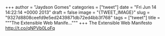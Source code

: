 
+++
author = "Jaydson Gomes"
categories = ["tweet"]
date = "Fri Jun 14 14:22:14 +0000 2013"
draft = false
image = "{TWEET_IMAGE}"
slug = "9327d8808ceefd9e5ed2439871db72ed4bb3f768"
tags = ["tweet"]
title = """The Extensible Web Manife..."""
+++
The Extensible Web Manifesto http://t.co/qNPVb0LoFq
